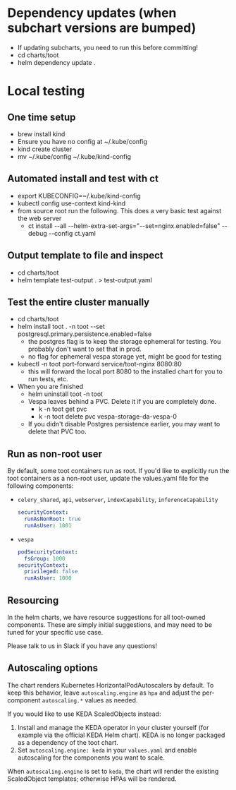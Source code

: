 # Dependency updates (when subchart versions are bumped)
* If updating subcharts, you need to run this before committing!
* cd charts/toot
* helm dependency update .

# Local testing

## One time setup
* brew install kind
* Ensure you have no config at ~/.kube/config
* kind create cluster
* mv ~/.kube/config ~/.kube/kind-config

## Automated install and test with ct
* export KUBECONFIG=~/.kube/kind-config
* kubectl config use-context kind-kind
* from source root run the following. This does a very basic test against the web server
  * ct install --all --helm-extra-set-args="--set=nginx.enabled=false" --debug --config ct.yaml

## Output template to file and inspect
* cd charts/toot
* helm template test-output . > test-output.yaml

## Test the entire cluster manually
* cd charts/toot
* helm install toot . -n toot --set postgresql.primary.persistence.enabled=false
  * the postgres flag is to keep the storage ephemeral for testing. You probably don't want to set that in prod.
  * no flag for ephemeral vespa storage yet, might be good for testing
* kubectl -n toot port-forward service/toot-nginx 8080:80
  * this will forward the local port 8080 to the installed chart for you to run tests, etc.
* When you are finished
  * helm uninstall toot -n toot
  * Vespa leaves behind a PVC. Delete it if you are completely done.
    * k -n toot get pvc
    * k -n toot delete pvc vespa-storage-da-vespa-0
  * If you didn't disable Postgres persistence earlier, you may want to delete that PVC too.

## Run as non-root user
By default, some toot containers run as root. If you'd like to explicitly run the toot containers as a non-root user, update the values.yaml file for the following components:
  * `celery_shared`, `api`, `webserver`, `indexCapability`, `inferenceCapability`
    ```yaml
    securityContext:
      runAsNonRoot: true
      runAsUser: 1001
    ```
  * `vespa`
    ```yaml
    podSecurityContext:
      fsGroup: 1000
    securityContext:
      privileged: false
      runAsUser: 1000
    ```

## Resourcing
In the helm charts, we have resource suggestions for all toot-owned components. 
These are simply initial suggestions, and may need to be tuned for your specific use case.

Please talk to us in Slack if you have any questions!

## Autoscaling options
The chart renders Kubernetes HorizontalPodAutoscalers by default. To keep this behavior, leave
`autoscaling.engine` as `hpa` and adjust the per-component `autoscaling.*` values as needed.

If you would like to use KEDA ScaledObjects instead:

1. Install and manage the KEDA operator in your cluster yourself (for example via the official KEDA Helm chart). KEDA is no longer packaged as a dependency of the toot chart.
2. Set `autoscaling.engine: keda` in your `values.yaml` and enable autoscaling for the components you want to scale.

When `autoscaling.engine` is set to `keda`, the chart will render the existing ScaledObject templates; otherwise HPAs will be rendered.
